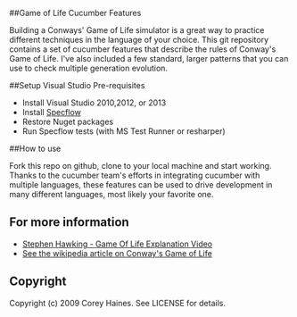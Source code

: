 ##Game of Life Cucumber Features

Building a Conways' Game of Life simulator is a great way to practice different techniques in the language of your choice. This git repository contains a set of cucumber features that describe the rules of Conway's Game of Life. I've also included a few standard, larger patterns that you can use to check multiple generation evolution.

##Setup Visual Studio Pre-requisites
* Install Visual Studio 2010,2012, or 2013
* Install <a href="http://www.specflow.org/">Specflow</a>
* Restore Nuget packages
* Run Specflow tests (with MS Test Runner or resharper)

##How to use

Fork this repo on github, clone to your local machine and start working. Thanks to the cucumber team's efforts in integrating cucumber with multiple languages, these features can be used to drive development in many different languages, most likely your favorite one.

## For more information
* <a href="http://www.youtube.com/watch?v=CgOcEZinQ2I">Stephen Hawking - Game Of Life Explanation Video</a>
* <a href="http://en.wikipedia.org/wiki/Conway%27s_Game_of_Life">See the wikipedia article on Conway's Game of Life</a>



## Copyright

Copyright (c) 2009 Corey Haines. See LICENSE for details.
